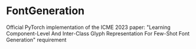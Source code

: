 # FontGeneration
Official PyTorch implementation of the ICME 2023 paper: "Learning Component-Level And Inter-Class Glyph Representation For Few-Shot Font Generation"
requirement

